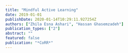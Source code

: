 ```yaml
---
title: "Mindful Active Learning"
date: 2019-01-01
publishDate: 2020-01-14T10:29:11.927254Z
authors: ["Zhila Esna Ashari", "Hassan Ghasemzadeh"]
publication_types: ["2"]
abstract: ""
featured: false
publication: "*CoRR*"
---
```


